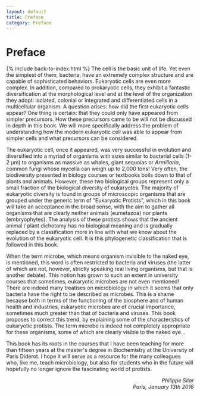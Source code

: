 ```yaml
---
layout: default
title: Preface
category: Preface
---
```

# Preface
{% include back-to-index.html %}
The cell is the basic unit of life. Yet even the simplest of them, bacteria, have an extremely complex structure and are capable of sophisticated behaviors. Eukaryotic cells are even more complex. In addition, compared to prokaryotic cells, they exhibit a fantastic diversification at the morphological level and at the level of the organization they adopt: isolated, colonial or integrated and differentiated cells in a multicellular organism. A question arises: how did the first eukaryotic cells appear? One thing is certain: that they could only have appeared from simpler precursors. How these precursors came to be will not be discussed in depth in this book. We will more specifically address the problem of understanding how the modern eukaryotic cell was able to appear from simpler cells and what precursors can be considered.

The eukaryotic cell, once it appeared, was very successful in evolution and diversified into a myriad of organisms with sizes similar to bacterial cells (1-2 μm) to organisms as massive as whales, giant sequoias or _Armillaria_, common fungi whose mycelia can weigh up to 2,000 tons! Very often, the biodiversity presented in biology courses or textbooks boils down to that of plants and animals. However, these two biological groups represent only a small fraction of the biological diversity of eukaryotes. The majority of eukaryotic diversity is found in groups of microscopic organisms that are grouped under the generic term of "Eukaryotic Protists", which in this book will take an acceptance in the broad sense, with the aim to gather all organisms that are clearly neither animals (eumetazoa) nor plants (embryophytes). The analysis of these protists shows that the ancient animal / plant dichotomy has no biological meaning and is gradually replaced by a classification more in line with what we know about the evolution of the eukaryotic cell. It is this phylogenetic classification that is followed in this book.

When the term microbe, which means organism invisible to the naked eye, is mentioned, this word is often restricted to bacteria and viruses (the latter of which are not, however, strictly speaking real living organisms, but that is another debate). This notion has grown to such an extent in university courses that sometimes, eukaryotic microbes are not even mentioned! There are indeed many treatises on microbiology in which it seems that only bacteria have the right to be described as microbes. This is a shame because both in terms of the functioning of the biosphere and of human health and industries, eukaryotic microbes are of crucial importance, sometimes much greater than that of bacteria and viruses. This book proposes to correct this trend, by explaining some of the characteristics of eukaryotic protists. The term microbe is indeed not completely appropriate for these organisms, some of which are clearly visible to the naked eye...

This book has its roots in the courses that I have been teaching for more than fifteen years at the master's degree in Biochemistry at the University of Paris Diderot. I hope it will serve as a resource for the many colleagues who, like me, teach microbiology, but also for students who in the future will hopefully no longer ignore the fascinating world of protists.

<div style="text-align: right">
<em>Philippe Silar<br>
Paris, January 13th 2016</em>
</div>
